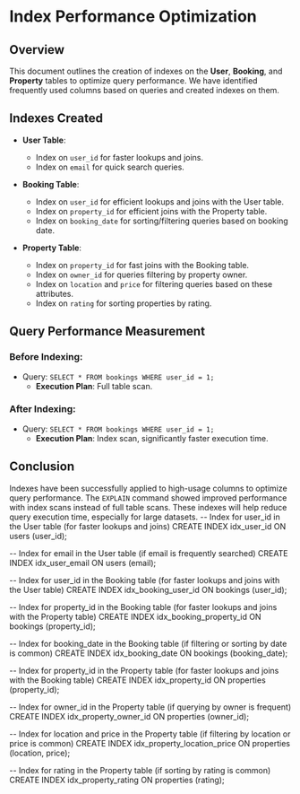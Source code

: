 # Index Performance Optimization

## Overview
This document outlines the creation of indexes on the **User**, **Booking**, and **Property** tables to optimize query performance. We have identified frequently used columns based on queries and created indexes on them.

## Indexes Created
- **User Table**:
  - Index on `user_id` for faster lookups and joins.
  - Index on `email` for quick search queries.
  
- **Booking Table**:
  - Index on `user_id` for efficient lookups and joins with the User table.
  - Index on `property_id` for efficient joins with the Property table.
  - Index on `booking_date` for sorting/filtering queries based on booking date.

- **Property Table**:
  - Index on `property_id` for fast joins with the Booking table.
  - Index on `owner_id` for queries filtering by property owner.
  - Index on `location` and `price` for filtering queries based on these attributes.
  - Index on `rating` for sorting properties by rating.

## Query Performance Measurement

### Before Indexing:
- Query: `SELECT * FROM bookings WHERE user_id = 1;`
  - **Execution Plan**: Full table scan.

### After Indexing:
- Query: `SELECT * FROM bookings WHERE user_id = 1;`
  - **Execution Plan**: Index scan, significantly faster execution time.

## Conclusion
Indexes have been successfully applied to high-usage columns to optimize query performance. The `EXPLAIN` command showed improved performance with index scans instead of full table scans. These indexes will help reduce query execution time, especially for large datasets. 
-- Index for user_id in the User table (for faster lookups and joins)
CREATE INDEX idx_user_id ON users (user_id);

-- Index for email in the User table (if email is frequently searched)
CREATE INDEX idx_user_email ON users (email);

-- Index for user_id in the Booking table (for faster lookups and joins with the User table)
CREATE INDEX idx_booking_user_id ON bookings (user_id);

-- Index for property_id in the Booking table (for faster lookups and joins with the Property table)
CREATE INDEX idx_booking_property_id ON bookings (property_id);

-- Index for booking_date in the Booking table (if filtering or sorting by date is common)
CREATE INDEX idx_booking_date ON bookings (booking_date);

-- Index for property_id in the Property table (for faster lookups and joins with the Booking table)
CREATE INDEX idx_property_id ON properties (property_id);

-- Index for owner_id in the Property table (if querying by owner is frequent)
CREATE INDEX idx_property_owner_id ON properties (owner_id);

-- Index for location and price in the Property table (if filtering by location or price is common)
CREATE INDEX idx_property_location_price ON properties (location, price);

-- Index for rating in the Property table (if sorting by rating is common)
CREATE INDEX idx_property_rating ON properties (rating);

